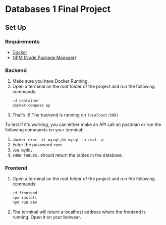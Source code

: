 # Databases 1 Final Project

## Set Up

### Requirements

- [Docker](https://www.docker.com/)
- [NPM (Node Package Manager)](https://nodejs.org/en/download/package-manager)

### Backend

1. Make sure you have Docker Running.
2. Open a terminal on the root folder of the project and run the following commands:
    ```bash
    cd container
    docker-compose up
    ```
3. That's it! The backend is running on `localhost:5001`

To test if it's working, you can either make an API call on postman or run the following commands on your terminal:
1. `docker exec -it mysql_db mysql -u root -p`
2. Enter the password `root`
3. `use mydb;`
3. `SHOW TABLES;` should return the tables in the database. 


### Frontend

1. Open a terminal on the root folder of the project and run the following commands:
    ```bash
    cd frontend
    npm install
    npm run dev
    ```
2. The terminal will return a localhost address where the frontend is running. Open it on your browser.
